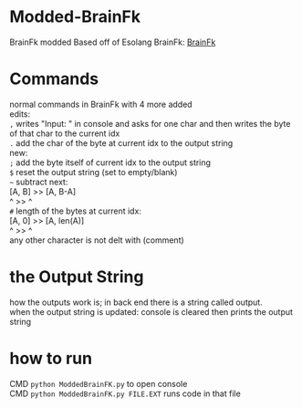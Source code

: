 # Modded-BrainFk
BrainFk modded
Based off of Esolang BrainFk: [BrainFk](https://esolangs.org/wiki/Brainfuck)

# Commands
normal commands in BrainFk with 4 more added  
edits:  
`,` writes "Input: " in console and asks for one char and then writes the byte of that char to the current idx  
`.` add the char of the byte at current idx to the output string  
new:  
`;` add the byte itself of current idx to the output string  
`$` reset the output string (set to empty/blank)  
`~` subtract next:  
[A, B] >> [A, B-A]  
 ^     >>  ^  
`#` length of the bytes at current idx:  
[A, 0] >> [A, len(A)]  
 ^     >>     ^  
 any other character is not delt with (comment)  
 
 # the Output String  
 how the outputs work is; in back end there is a string called output.  
 when the output string is updated: console is cleared then prints the output string  
 
 # how to run
 CMD `python ModdedBrainFK.py` to open console  
 CMD `python ModdedBrainFK.py FILE.EXT` runs code in that file
